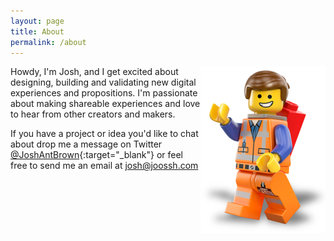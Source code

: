 ```yaml
---
layout: page
title: About
permalink: /about
---
```


<img src="/assets/emmet.png" style="float:right;">
Howdy, I'm Josh, and I get excited about designing, building and validating new digital experiences and propositions. I'm passionate about making shareable experiences and love to hear from other creators and makers.

If you have a project or idea you'd like to chat about drop me a message on Twitter [@JoshAntBrown](http://www.twitter.com/joshantbrown){:target="_blank"} or feel free to send me an email at [josh@joossh.com](mailto:josh@joossh.com)
